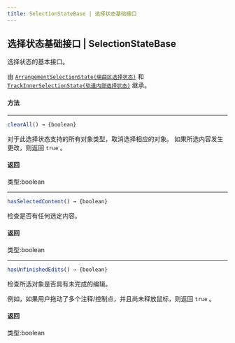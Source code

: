 ```yaml
---
title: SelectionStateBase | 选择状态基础接口
---
```


## 选择状态基础接口 | SelectionStateBase

选择状态的基本接口。

由 [`ArrangementSelectionState(编曲区选择状态)`](arrangement_selection_state.md) 和 [`TrackInnerSelectionState(轨道内部选择状态)`](track_inner_selection_state.md) 继承。

#### 方法

----
``` js
clearAll() → {boolean}
```

对于此选择状态支持的所有对象类型，取消选择相应的对象。 如果所选内容发生更改，则返回  `true` 。

#### 返回

类型:boolean

----
``` js
hasSelectedContent() → {boolean}
```

检查是否有任何选定内容。

#### 返回

类型:boolean

----
``` js
hasUnfinishedEdits() → {boolean}
```

检查所选对象是否具有未完成的编辑。

例如，如果用户拖动了多个注释/控制点，并且尚未释放鼠标，则返回 `true` 。

#### 返回

类型:boolean

